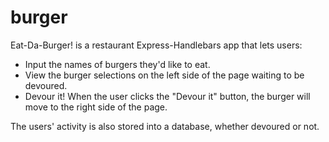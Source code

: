 # burger
Eat-Da-Burger! is a restaurant Express-Handlebars app that lets users:

- Input the names of burgers they'd like to eat. 
- View the burger selections on the left side of the page waiting to be devoured.
- Devour it! When the user clicks the "Devour it" button, the burger will move to the right side of the page. 

The users' activity is also stored into a database, whether devoured or not.
